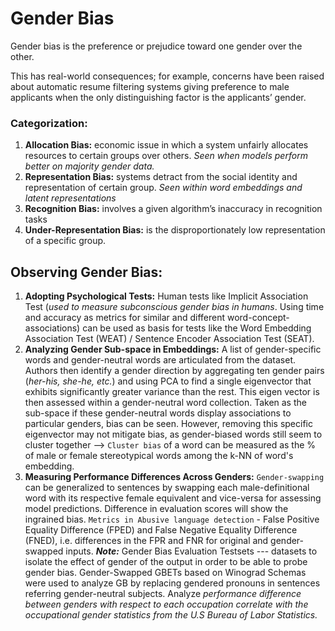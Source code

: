 # Gender Bias

Gender bias is the preference or prejudice toward one gender over the other. 

This has real-world consequences; for example, concerns have been raised about automatic resume filtering systems giving preference to male applicants when the only distinguishing factor is the applicants’ gender.

### Categorization:

1. **Allocation Bias:**  economic issue in which a system unfairly allocates resources to certain groups over others. _Seen when models perform better on majority gender data._
2. **Representation Bias:** systems detract from the social identity and representation of certain group. _Seen within word embeddings and latent representations_
3. **Recognition Bias:** involves a given algorithm’s inaccuracy in recognition tasks
4. **Under-Representation Bias:** is the disproportionately low representation of a specific group.

## Observing Gender Bias:

1. **Adopting Psychological Tests:** Human tests like Implicit Association Test (_used to measure subconscious gender bias in humans_. Using time and accuracy as metrics for similar and different word-concept-associations) can be used as basis for tests like the Word Embedding Association Test (WEAT) /  Sentence Encoder Association
Test (SEAT).
2. **Analyzing Gender Sub-space in Embeddings:** A list of gender-specific words and gender-neutral words are articulated from the dataset. Authors then identify a gender direction by aggregating ten gender pairs (_her-his, she-he, etc._) and using PCA to find a single eigenvector that exhibits significantly greater variance than the rest. This eigen vector is then assessed within a gender-neutral word collection. Taken as the sub-space if these gender-neutral words display associations to particular genders, bias can be seen. However, removing this specific eigenvector may not mitigate bias, as gender-biased words still seem to cluster together --> `Cluster bias` of a word can be measured as the % of male or female stereotypical words among the k-NN of word's embedding.
3. **Measuring Performance Differences Across Genders:** `Gender-swapping` can be generalized to sentences by swapping each male-definitional word with its respective female equivalent and vice-versa for assessing model predictions. Difference in evaluation scores will show the ingrained bias. `Metrics in Abusive language detection` - False Positive Equality Difference (FPED) and False Negative Equality Difference (FNED), i.e. differences in the FPR and FNR for original and gender-swapped inputs.
_**Note:**_  Gender Bias Evaluation Testsets --- datasets to isolate the effect of gender of the output in order to be able to probe gender bias. Gender-Swapped GBETs based on Winograd Schemas were used to analyze GB by replacing gendered pronouns in sentences referring gender-neutral subjects. Analyze _performance difference between genders with respect to each occupation correlate with the occupational gender statistics from the U.S Bureau of Labor Statistics._
